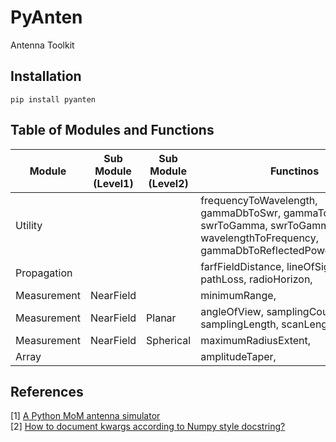 # PyAnten

Antenna Toolkit

## Installation

```shell
pip install pyanten
```

## Table of Modules and Functions

| Module      | Sub Module (Level1) | Sub Module (Level2) | Functinos                                                                                                                           |
| ----------- | ------------------- | ------------------- | ----------------------------------------------------------------------------------------------------------------------------------- |
| Utility     |                     |                     | frequencyToWavelength, gammaDbToSwr, gammaToSwr, swrToGamma, swrToGammaDb, wavelengthToFrequency, gammaDbToReflectedPowerPercentage |
| Propagation |                     |                     | farfFieldDistance, lineOfSight, pathLoss, radioHorizon,                                                                             |
| Measurement | NearField           |                     | minimumRange,                                                                                                                       |
| Measurement | NearField           | Planar              | angleOfView, samplingCount, samplingLength, scanLength,                                                                             |
| Measurement | NearField           | Spherical           | maximumRadiusExtent,                                                                                                                |
| Array       |                     |                     | amplitudeTaper,                                                                                                                     |

## References

[1] [A Python MoM antenna simulator](https://www.linkedin.com/pulse/python-mom-antenna-simulator-t-q-khai-nguyen/)  
[2] [How to document kwargs according to Numpy style docstring?](https://stackoverflow.com/questions/62511086/how-to-document-kwargs-according-to-numpy-style-docstring)
